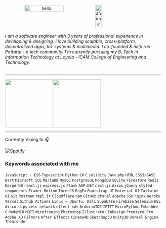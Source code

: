 <center>
    <span style="display:flex;">   
        <img src="https://user-images.githubusercontent.com/57835412/150765857-4d822697-4810-4761-acdf-c19ee0748dcb.gif" width="50%" href="https://fabianferno.wordpress.com/" alt="hello">
        <img src="https://user-images.githubusercontent.com/57835412/140383106-67f3554b-86df-42b4-aa26-82840835db27.gif"  width="20%"  alt="anime">
    </span>
</center>


######  I am a software engineer with 3 years of professional experience in developing & designing. I love building scalable, cross-platform, decentralized apps, IoT systems & multimedia. I co-founded & help run Pattarai - a tech community. I’m currently pursuing my B. Tech in Information Technology at Loyola - ICAM College of Engineering and Technology. 
----

<p style="display:flex;" align="left">
    <img src="http://github-readme-streak-stats.herokuapp.com?user=fabianferno&theme=blux&&background=0d1117&border=444" height="155">
    <img src="https://github-readme-stats.vercel.app/api?username=fabianferno&show_icons=true&title_color=018596&icon_color=00E1F7FF&bg_color=0d1117&text_color=FFF&border_color=444&count_private=true" height="155">
</p>

---

Currently Vibing to 🎧️

[![Spotify](https://skywalker-utilities.vercel.app/api/spotify)](https://open.spotify.com/user/pqfnzbkmew1e4y9o5r0uy83p6)


### Keywords associated with me

`JavaScript - ES6` `Typescript` `Python` `C#` `C` `solidity` `Java` `php` `HTML` `CSS3/SASS` `Dart` `Micrsoft SQL` `MariaDB` `MySQL` `PostgreSQL` `MongoDB` `SQLite` `Firestore` `Redis` `HarperDB` `react.js` `express.js` `Flask` `ASP.NET` `next.js` `Axios` `jQuery` `styled-components` `Framer Motion` `ThreeJS` `RegEx` `Bootstrap UI` `Material UI` `Tailwind UI` `Git` `Postman` `repl.it` `Cloudflare` `npm` `GitHub` `cPanel` `Apache` `SSH` `nginx` `Heroku` `Vercel` `Github Actions` `Linux ~ Ubuntu, Kali` `Supabase` `Firebase` `Selenium` `WSL` `discord.py` `celo network` `effect-sdk` `ArduinoIDE` `IFTTT` `MicroPython` `Embedded C` `NodeMCU` `MQTT` `Wireframing` `Photoshop` `Illustrator` `InDesign` `Premiere Pro` `Adobe XD` `Filmora` `After Effects` `Cinema4D` `Sketchup3D` `Unity3D` `Unreal Engine` `Thearender`
